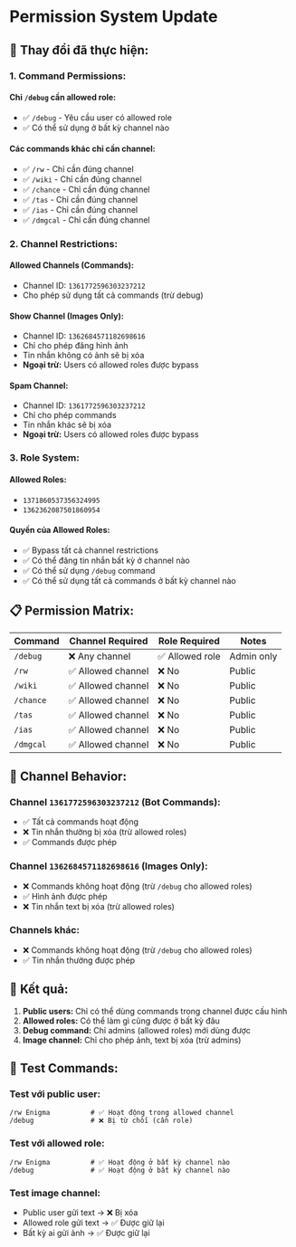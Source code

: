 # Permission System Update

## 🔄 Thay đổi đã thực hiện:

### **1. Command Permissions:**

#### **Chỉ `/debug` cần allowed role:**
- ✅ `/debug` - Yêu cầu user có allowed role
- ✅ Có thể sử dụng ở bất kỳ channel nào

#### **Các commands khác chỉ cần channel:**
- ✅ `/rw` - Chỉ cần đúng channel
- ✅ `/wiki` - Chỉ cần đúng channel  
- ✅ `/chance` - Chỉ cần đúng channel
- ✅ `/tas` - Chỉ cần đúng channel
- ✅ `/ias` - Chỉ cần đúng channel
- ✅ `/dmgcal` - Chỉ cần đúng channel

### **2. Channel Restrictions:**

#### **Allowed Channels (Commands):**
- Channel ID: `1361772596303237212`
- Cho phép sử dụng tất cả commands (trừ debug)

#### **Show Channel (Images Only):**
- Channel ID: `1362684571182698616`
- Chỉ cho phép đăng hình ảnh
- Tin nhắn không có ảnh sẽ bị xóa
- **Ngoại trừ:** Users có allowed roles được bypass

#### **Spam Channel:**
- Channel ID: `1361772596303237212`
- Chỉ cho phép commands
- Tin nhắn khác sẽ bị xóa
- **Ngoại trừ:** Users có allowed roles được bypass

### **3. Role System:**

#### **Allowed Roles:**
- `1371860537356324995`
- `1362362087501860954`

#### **Quyền của Allowed Roles:**
- ✅ Bypass tất cả channel restrictions
- ✅ Có thể đăng tin nhắn bất kỳ ở channel nào
- ✅ Có thể sử dụng `/debug` command
- ✅ Có thể sử dụng tất cả commands ở bất kỳ channel nào

## 📋 Permission Matrix:

| Command | Channel Required | Role Required | Notes |
|---------|------------------|---------------|-------|
| `/debug` | ❌ Any channel | ✅ Allowed role | Admin only |
| `/rw` | ✅ Allowed channel | ❌ No | Public |
| `/wiki` | ✅ Allowed channel | ❌ No | Public |
| `/chance` | ✅ Allowed channel | ❌ No | Public |
| `/tas` | ✅ Allowed channel | ❌ No | Public |
| `/ias` | ✅ Allowed channel | ❌ No | Public |
| `/dmgcal` | ✅ Allowed channel | ❌ No | Public |

## 🔧 Channel Behavior:

### **Channel `1361772596303237212` (Bot Commands):**
- ✅ Tất cả commands hoạt động
- ❌ Tin nhắn thường bị xóa (trừ allowed roles)
- ✅ Commands được phép

### **Channel `1362684571182698616` (Images Only):**
- ❌ Commands không hoạt động (trừ `/debug` cho allowed roles)
- ✅ Hình ảnh được phép
- ❌ Tin nhắn text bị xóa (trừ allowed roles)

### **Channels khác:**
- ❌ Commands không hoạt động (trừ `/debug` cho allowed roles)
- ✅ Tin nhắn thường được phép

## 🎯 Kết quả:

1. **Public users:** Chỉ có thể dùng commands trong channel được cấu hình
2. **Allowed roles:** Có thể làm gì cũng được ở bất kỳ đâu
3. **Debug command:** Chỉ admins (allowed roles) mới dùng được
4. **Image channel:** Chỉ cho phép ảnh, text bị xóa (trừ admins)

## 🚀 Test Commands:

### **Test với public user:**
```
/rw Enigma          # ✅ Hoạt động trong allowed channel
/debug              # ❌ Bị từ chối (cần role)
```

### **Test với allowed role:**
```
/rw Enigma          # ✅ Hoạt động ở bất kỳ channel nào
/debug              # ✅ Hoạt động ở bất kỳ channel nào
```

### **Test image channel:**
- Public user gửi text → ❌ Bị xóa
- Allowed role gửi text → ✅ Được giữ lại
- Bất kỳ ai gửi ảnh → ✅ Được giữ lại
